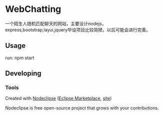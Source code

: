 

# WebChatting
一个陌生人随机匹配聊天的网站，主要设计nodejs，express,bootstrap,layui,jquery毕设项目比较简陋，以后可能会进行完善。


## Usage

run: npm start

## Developing



### Tools

Created with [Nodeclipse](https://github.com/Nodeclipse/nodeclipse-1)
 ([Eclipse Marketplace](http://marketplace.eclipse.org/content/nodeclipse), [site](http://www.nodeclipse.org))   

Nodeclipse is free open-source project that grows with your contributions.
